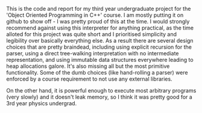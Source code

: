 This is the code and report for my third year undergraduate project for the 'Object Oriented Programming in C++' course.
I am mostly putting it on github to show off - I was pretty proud of this at the time.
I would strongly recommend against using this interpreter for anything practical, as the time alloted for this project was quite short and I prioritised simplicity and legibility over basically everything else.
As a result there are several design choices that are pretty braindead, including using explicit recursion for the parser, using a direct tree-walking interpretation with no intermediate representation, and using immutable data structures everywhere leading to heap allocations galore.
It's also missing all but the most primitive functionality.
Some of the dumb choices (like hand-rolling a parser) were enforced by a course requirement to not use any external libraries.

On the other hand, it is powerful enough to execute most arbitrary programs (very slowly) and it doesn't leak memory, so I think it was pretty good for a 3rd year physics undergrad.

